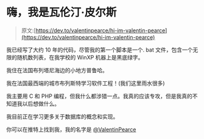# 嗨，我是瓦伦汀·皮尔斯

> 原文:[https://dev.to/valentinpearce/hi-im-valentin-pearce](https://dev.to/valentinpearce/hi-im-valentin-pearce)

我已经写了大约 10 年的代码，尽管我的第一个脚本是一个. bat 文件，包含一个无限的随机数列表，在我学校的 WinXP 机器上是黑底绿字。

我住在法国布列塔尼海边的小地方普鲁哈。

我在法国最西端的城市布列斯特学习软件工程！(我们这里雨水很多)

我主要用 C 和 PHP 编程，但我什么都涉猎一点。我真的应该专攻，但是我真的不知道我以后想做什么。

我目前正在学习更多关于数据库的概念和实现。

你可以在推特上找到我，我的名字是 [@ValentinPearce](https://twitter.com/ValentinPearce)